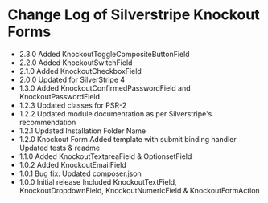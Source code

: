 # Change Log of Silverstripe Knockout Forms

* 2.3.0 Added KnockoutToggleCompositeButtonField
* 2.2.0 Added KnockoutSwitchField
* 2.1.0 Added KnockoutCheckboxField
* 2.0.0 Updated for SilverStripe 4
* 1.3.0 Added KnockoutConfirmedPasswordField and KnockoutPasswordField
* 1.2.3 Updated classes for PSR-2
* 1.2.2 Updated module documentation as per Silverstripe's recommendation
* 1.2.1 Updated Installation Folder Name
* 1.2.0 Knockout Form
        Added template with submit binding handler
        Updated tests & readme
* 1.1.0 Added KnockoutTextareaField & OptionsetField
* 1.0.2 Added KnockoutEmailField
* 1.0.1 Bug fix: Updated composer.json
* 1.0.0 Initial release
        Included KnockoutTextField, KnockoutDropdownField, KnockoutNumericField & KnockoutFormAction
